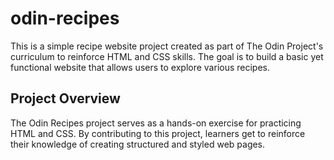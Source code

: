 # odin-recipes
This is a simple recipe website project created as part of The Odin Project's curriculum to reinforce HTML and CSS skills. The goal is to build a basic yet functional website that allows users to explore various recipes.

## Project Overview

The Odin Recipes project serves as a hands-on exercise for practicing HTML and CSS. By contributing to this project, learners get to reinforce their knowledge of creating structured and styled web pages.

